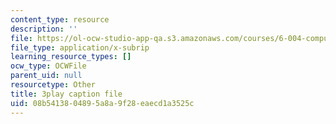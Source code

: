 ```yaml
---
content_type: resource
description: ''
file: https://ol-ocw-studio-app-qa.s3.amazonaws.com/courses/6-004-computation-structures-spring-2017/08b5413804895a8a9f28eaecd1a3525c_9M0dd86FUoA.vtt
file_type: application/x-subrip
learning_resource_types: []
ocw_type: OCWFile
parent_uid: null
resourcetype: Other
title: 3play caption file
uid: 08b54138-0489-5a8a-9f28-eaecd1a3525c
---
```

